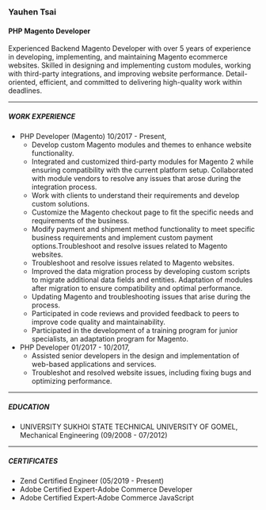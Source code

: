 ### Yauhen Tsai
#### PHP Magento Developer

Experienced Backend Magento Developer with over 5 years of experience in developing, implementing, and maintaining Magento ecommerce
websites. Skilled in designing and implementing custom modules, working with third-party integrations, and improving
website performance. Detail-oriented, efficient, and committed to delivering high-quality work within deadlines.

**********************************************

##### WORK EXPERIENCE
- PHP Developer (Magento) 10/2017 - Present,
    - Develop custom Magento modules and themes to
      enhance website functionality.
    - Integrated and customized third-party modules for
      Magento 2 while ensuring compatibility with the current
      platform setup. Collaborated with module vendors to
      resolve any issues that arose during the integration
      process.
    - Work with clients to understand their requirements and
      develop custom solutions.
    - Customize the Magento checkout page to fit the specific
      needs and requirements of the business.
    - Modify payment and shipment method functionality to
      meet specific business requirements and implement
      custom payment options.Troubleshoot and resolve issues related to Magento
      websites.
    - Troubleshoot and resolve issues related to Magento
      websites.
    - Improved the data migration process by developing
      custom scripts to migrate additional data fields and
      entities. Adaptation of modules after migration to
      ensure compatibility and optimal performance.
    - Updating Magento and troubleshooting issues that arise
      during the process.
    - Participated in code reviews and provided feedback to
      peers to improve code quality and maintainability.
    - Participated in the development of a training program
      for junior specialists, an adaptation program for
      Magento.
- PHP Developer 01/2017 - 10/2017,
    - Assisted senior developers in the design and
      implementation of web-based applications and services.
    - Troubleshot and resolved website issues, including fixing
      bugs and optimizing performance.

**********************************************

##### EDUCATION
- UNIVERSITY
  SUKHOI STATE TECHNICAL UNIVERSITY OF
  GOMEL, Mechanical Engineering (09/2008 - 07/2012)

**********************************************

##### CERTIFICATES
- Zend Certified Engineer (05/2019 - Present)
- Adobe Certified Expert-Adobe Commerce Developer
- Adobe Certified Expert-Adobe Commerce JavaScript
